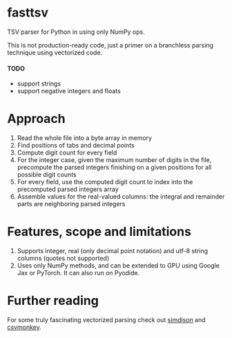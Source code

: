 # fasttsv
TSV parser for Python in using only NumPy ops.

This is not production-ready code, just a primer on a branchless parsing technique using vectorized code.

#### TODO
- support strings
- support negative integers and floats

# Approach
1. Read the whole file into a byte array in memory
2. Find positions of tabs and decimal points
3. Compute digit count for every field
3. For the integer case, given the maximum number of digits in the file, precompute the parsed integers finishing on a given positions for all possible digit counts
4. For every field, use the computed digit count to index into the precomputed parsed integers array
5. Assemble values for the real-valued columns: the integral and remainder parts are neighboring parsed integers

# Features, scope and limitations
1. Supports integer, real (only decimal point notation) and utf-8 string columns (quotes not supported)
2. Uses only NumPy methods, and can be extended to GPU using Google Jax or PyTorch. It can also run on Pyodide.

# Further reading
For some truly fascinating vectorized parsing check out [simdjson](https://github.com/lemire/simdjson) and [csvmonkey](https://github.com/dw/csvmonkey).
